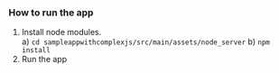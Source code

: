 ### How to run the app

1. Install node modules.  
   a) `cd sampleappwithcomplexjs/src/main/assets/node_server`
   b) `npm install`
2. Run the app 